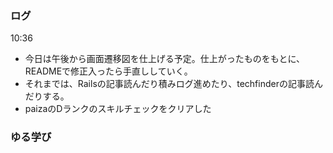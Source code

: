 ### ログ
10:36  
- 今日は午後から画面遷移図を仕上げる予定。仕上がったものをもとに、READMEで修正入ったら手直ししていく。  
- それまでは、Railsの記事読んだり積みログ進めたり、techfinderの記事読んだりする。
- paizaのDランクのスキルチェックをクリアした

### ゆる学び
